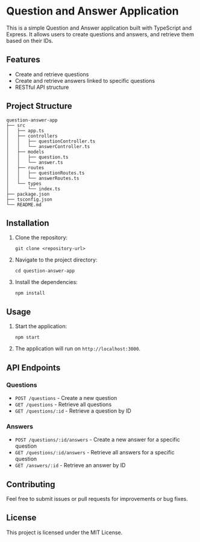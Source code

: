 # Question and Answer Application

This is a simple Question and Answer application built with TypeScript and Express. It allows users to create questions and answers, and retrieve them based on their IDs.

## Features

- Create and retrieve questions
- Create and retrieve answers linked to specific questions
- RESTful API structure

## Project Structure

```
question-answer-app
├── src
│   ├── app.ts
│   ├── controllers
│   │   ├── questionController.ts
│   │   └── answerController.ts
│   ├── models
│   │   ├── question.ts
│   │   └── answer.ts
│   ├── routes
│   │   ├── questionRoutes.ts
│   │   └── answerRoutes.ts
│   └── types
│       └── index.ts
├── package.json
├── tsconfig.json
└── README.md
```

## Installation

1. Clone the repository:
   ```
   git clone <repository-url>
   ```
2. Navigate to the project directory:
   ```
   cd question-answer-app
   ```
3. Install the dependencies:
   ```
   npm install
   ```

## Usage

1. Start the application:
   ```
   npm start
   ```
2. The application will run on `http://localhost:3000`.

## API Endpoints

### Questions

- `POST /questions` - Create a new question
- `GET /questions` - Retrieve all questions
- `GET /questions/:id` - Retrieve a question by ID

### Answers

- `POST /questions/:id/answers` - Create a new answer for a specific question
- `GET /questions/:id/answers` - Retrieve all answers for a specific question
- `GET /answers/:id` - Retrieve an answer by ID

## Contributing

Feel free to submit issues or pull requests for improvements or bug fixes. 

## License

This project is licensed under the MIT License.